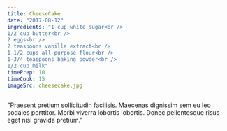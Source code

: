 ```yaml
---
title: CheeseCake
date: "2017-08-12"
ingredients: "1 cup white sugar<br />
1/2 cup butter<br />
2 eggs<br />
2 teaspoons vanilla extract<br />
1-1/2 cups all-purpose flour<br />
1-3/4 teaspoons baking powder<br />
1/2 cup milk"
timePrep: 10
timeCook: 15
imageSrc: cheesecake.jpg
---
```


"Praesent pretium sollicitudin facilisis. Maecenas dignissim sem eu leo sodales porttitor. Morbi viverra lobortis lobortis. Donec pellentesque risus eget nisl gravida pretium."
